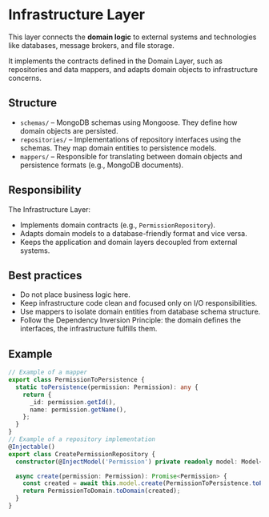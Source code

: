 # Infrastructure Layer

This layer connects the **domain logic** to external systems and technologies like databases, message brokers, and file storage.

It implements the contracts defined in the Domain Layer, such as repositories and data mappers, and adapts domain objects to infrastructure concerns.

## Structure

- `schemas/` – MongoDB schemas using Mongoose. They define how domain objects are persisted.
- `repositories/` – Implementations of repository interfaces using the schemas. They map domain entities to persistence models.
- `mappers/` – Responsible for translating between domain objects and persistence formats (e.g., MongoDB documents).

## Responsibility

The Infrastructure Layer:

- Implements domain contracts (e.g., `PermissionRepository`).
- Adapts domain models to a database-friendly format and vice versa.
- Keeps the application and domain layers decoupled from external systems.

## Best practices
- Do not place business logic here.
- Keep infrastructure code clean and focused only on I/O responsibilities.
- Use mappers to isolate domain entities from database schema structure.
- Follow the Dependency Inversion Principle: the domain defines the interfaces, the infrastructure fulfills them.

## Example

```ts
// Example of a mapper
export class PermissionToPersistence {
  static toPersistence(permission: Permission): any {
    return {
      _id: permission.getId(),
      name: permission.getName(),
    };
  }
}
// Example of a repository implementation
@Injectable()
export class CreatePermissionRepository {
  constructor(@InjectModel('Permission') private readonly model: Model<any>) {}

  async create(permission: Permission): Promise<Permission> {
    const created = await this.model.create(PermissionToPersistence.toPersistence(permission));
    return PermissionToDomain.toDomain(created);
  }
}
